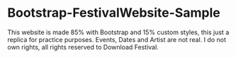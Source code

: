 # Bootstrap-FestivalWebsite-Sample
This website is made 85% with Bootstrap and 15% custom styles, this just a replica for practice purposes. 
Events, Dates and Artist are not real. I do not own rights, all rights reserved to Download Festival.
